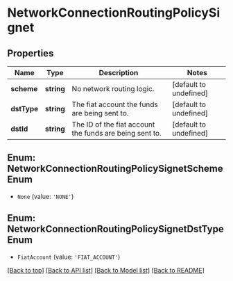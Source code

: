 # NetworkConnectionRoutingPolicySignet

## Properties

|Name | Type | Description | Notes|
|------------ | ------------- | ------------- | -------------|
|**scheme** | **string** | No network routing logic. | [default to undefined]|
|**dstType** | **string** | The fiat account the funds are being sent to. | [default to undefined]|
|**dstId** | **string** | The ID of the fiat account the funds are being sent to. | [default to undefined]|


## Enum: NetworkConnectionRoutingPolicySignetSchemeEnum


* `None` (value: `'NONE'`)



## Enum: NetworkConnectionRoutingPolicySignetDstTypeEnum


* `FiatAccount` (value: `'FIAT_ACCOUNT'`)





[[Back to top]](#) [[Back to API list]](../../README.md#documentation-for-api-endpoints) [[Back to Model list]](../../README.md#documentation-for-models) [[Back to README]](../../README.md)
